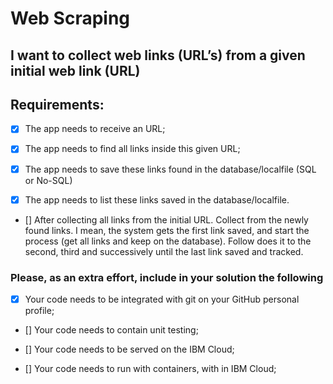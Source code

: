 # Web Scraping

 ## I want to collect web links (URL’s) from a given initial web link (URL)

 

## Requirements: 


- [x] The app needs to receive an URL;

- [x] The app needs to find all links inside this given URL;

- [x] The app needs to save these links found in the database/localfile (SQL or No-SQL)

- [x] The app needs to list these links saved in the database/localfile.

- [] After collecting all links from the initial URL. Collect from the newly found links.
I mean, the system gets the first link saved, and start the process (get all links and keep on the database).
Follow does it to the second, third and successively until the last link saved and tracked. 


### Please, as an extra effort, include in your solution the following

- [x] Your code needs to be integrated with git on your GitHub personal profile;

- [] Your code needs to contain unit testing;

- [] Your code needs to be served on the IBM Cloud;

- [] Your code needs to run with containers, with in IBM Cloud;